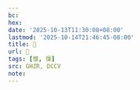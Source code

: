 ```yaml
---
bc:
hex:
date: '2025-10-13T11:30:08+08:00'
lastmod: '2025-10-14T21:46:45-08:00'
title: 󰤣
url: 󰤣
tags: [懔, 懍]
src: GHZR, DCCV
note:
---
```

